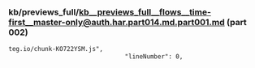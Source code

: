### kb/previews_full/kb__previews_full__flows__time-first__master-only@auth.har.part014.md.part001.md (part 002)

```md
teg.io/chunk-KO722YSM.js",
                                "lineNumber": 0,
              
```

```
